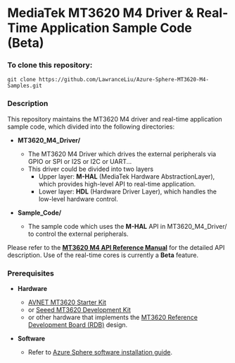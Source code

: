 # MediaTek MT3620 M4 Driver & Real-Time Application Sample Code (Beta)

### To clone this repository:
```
git clone https://github.com/LawranceLiu/Azure-Sphere-MT3620-M4-Samples.git
```

### Description
This repository maintains the MT3620 M4 driver and real-time application sample code, which divided into the following directories:

* **MT3620\_M4_Driver/**
    * The MT3620 M4 Driver which drives the external peripherals via GPIO or SPI or I2S or I2C or UART...
    * This driver could be divided into two layers
        * Upper layer: **M-HAL** (MediaTek Hardware AbstractionLayer), which provides high-level API to real-time application.
        * Lower layer: **HDL** (Hardware Driver Layer), which handles the low-level hardware control.

* **Sample_Code/**
    * The sample code which uses the **M-HAL** API in MT3620_M4_Driver/ to control the external peripherals.

Please refer to the **[MT3620 M4 API Reference Manual](https://support.mediatek.com/AzureSphere/mt3620/)** for the detailed API description.
Use of the real-time cores is currently a **Beta** feature.

### Prerequisites
* **Hardware**
    * [AVNET MT3620 Starter Kit](https://www.avnet.com/shop/us/products/avnet-engineering-services/aes-ms-mt3620-sk-g-3074457345636825680/)
    * or [Seeed MT3620 Development Kit](https://aka.ms/azurespheredevkits)
    * or other hardware that implements the [MT3620 Reference Development Board (RDB)](https://docs.microsoft.com/azure-sphere/hardware/mt3620-reference-board-design) design.

* **Software**
    * Refer to [Azure Sphere software installation guide](https://docs.microsoft.com/en-ca/azure-sphere/install/overview).
